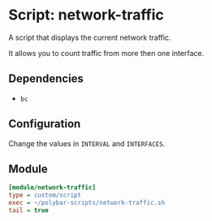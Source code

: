 # Script: network-traffic

A script that displays the current network traffic.

It allows you to count traffic from more then one interface.


## Dependencies

* `bc`


## Configuration

Change the values in `INTERVAL` and `INTERFACES`.


## Module

```ini
[module/network-traffic]
type = custom/script
exec = ~/polybar-scripts/network-traffic.sh
tail = true
```
